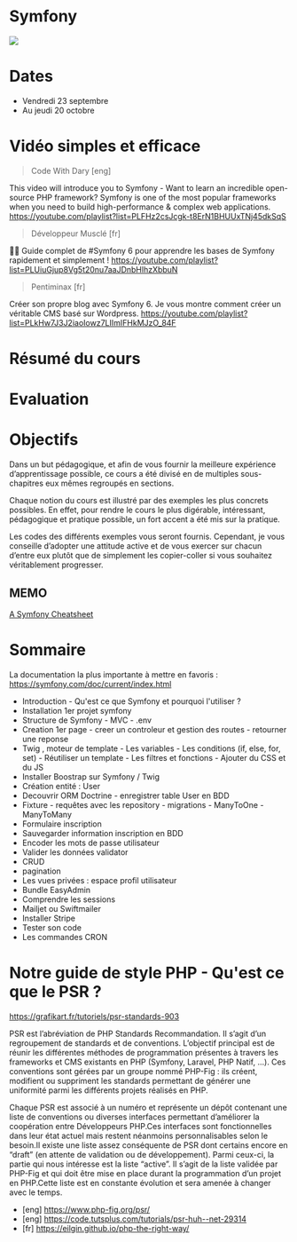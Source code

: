 <!--

https://gist.github.com/tomsihap/bbec9a89da170c7d4e02bf8046799878

https://gist.github.com/tomsihap/99b7ad51257721ee9c96bd2d95db504f

https://gist.github.com/tomsihap/e939150d64b25c7b4010c847a3e77d48

https://www.udemy.com/course/framework-symfony-de-0-a-pro/
https://gitlab.iut-clermont.uca.fr/tibertrand1/project-php-dealabs#tp-6-7-8-9-10
https://gist.github.com/tomsihap/bbec9a89da170c7d4e02bf8046799878
https://gist.github.com/tomsihap/e939150d64b25c7b4010c847a3e77d48
https://www.udemy.com/course/apprendre-symfony-par-la-creation-dun-site-ecommerce/
https://thomgo.github.io/Exercices/backend/symfony/
https://grafikart.fr/formations/symfony-4-pratique
http://pigne.org/teaching/infoweb/lab/TP_Introduction_Symfony
https://learn.web-develop.me/view/courses/symfony-5-le-guide-complet-debutants-et-intermediaires
https://cours.davidannebicque.fr/symfony/semestre-3/eco-systeme
https://github.com/search?q=symfony+cours+6&type=Repositories
https://github.com/codewithdary/symfony-6-course/tree/main
https://github.com/Alexandre-Peyron/symfony-training-course
https://github.com/Dannebicque/symfony-lp/blob/master/tp.md
https://github.com/Pierre-brtrd/Cours_Symfony_Pierre_Brtrd
https://wiki.juniorisep.com/media/consultants/formation_symfony5_1.pdf
https://www.youtube.com/watch?v=AJZML9SYSTk&list=PLFHz2csJcgk-t8ErN1BHUUxTNj45dkSqS&index=23
https://www.youtube.com/watch?v=Lqlq5K-s4Qc&list=PLUiuGjup8Vg5t20nu7aaJDnbHlhzXbbuN&index=42
https://www.youtube.com/watch?v=2EMU9TYzvB0&list=PLkHw7J3J2iaoIowz7LIImIFHkMJzO_84F&index=10

-->

# Symfony

![](https://media.giphy.com/media/iFCp5vk5VXOIgDqMsM/giphy.gif)

# Dates

- Vendredi 23 septembre 
- Au jeudi 20 octobre

# Vidéo simples et efficace
> Code With Dary [eng]

This video will introduce you to Symfony - Want to learn an incredible open-source PHP framework? Symfony is one of the most popular frameworks when you need to build high-performance & complex web applications.
https://youtube.com/playlist?list=PLFHz2csJcgk-t8ErN1BHUUxTNj45dkSqS

> Développeur Musclé [fr]

👨‍💻 Guide complet de #Symfony 6 pour apprendre les bases de Symfony rapidement et simplement !
https://youtube.com/playlist?list=PLUiuGjup8Vg5t20nu7aaJDnbHlhzXbbuN

> Pentiminax [fr]

Créer son propre blog avec Symfony 6. Je vous montre comment créer un véritable CMS basé sur Wordpress.
https://youtube.com/playlist?list=PLkHw7J3J2iaoIowz7LIImIFHkMJzO_84F

# Résumé du cours

# Evaluation

# Objectifs

Dans un but pédagogique, et afin de vous fournir la meilleure expérience d’apprentissage possible, ce cours a été divisé en de multiples sous-chapitres eux mêmes regroupés en sections.

Chaque notion du cours est illustré par des exemples les plus concrets possibles. En effet, pour rendre le cours le plus digérable, intéressant, pédagogique et pratique possible, un fort accent a été mis sur la pratique.

Les codes des différents exemples vous seront fournis. Cependant, je vous conseille d’adopter une attitude active et de vous exercer sur chacun d’entre eux plutôt que de simplement les copier-coller si vous souhaitez véritablement progresser.

## MEMO

[A Symfony Cheatsheet](./memo.md)

# Sommaire

La documentation la plus importante à mettre en favoris : https://symfony.com/doc/current/index.html

- Introduction - Qu'est ce que Symfony et pourquoi l'utiliser ?
- Installation 1er projet symfony
- Structure de Symfony - MVC - .env
- Creation 1er page - creer un controleur et gestion des routes - retourner une reponse
- Twig , moteur de template - Les variables - Les conditions (if, else, for, set) - Réutiliser un template - Les filtres et fonctions - Ajouter du CSS et du JS
- Installer Boostrap sur Symfony / Twig
- Création entité : User
- Decouvrir ORM Doctrine - enregistrer table User en BDD
- Fixture - requêtes avec les repository - migrations - ManyToOne - ManyToMany
- Formulaire inscription
- Sauvegarder information inscription en BDD
- Encoder les mots de passe utilisateur
- Valider les données validator
- CRUD
- pagination
- Les vues privées : espace profil utilisateur
- Bundle EasyAdmin
- Comprendre les sessions
- Mailjet ou Swiftmailer
- Installer Stripe
- Tester son code
- Les commandes CRON

# Notre guide de style PHP -  Qu'est ce que le PSR ?

<https://grafikart.fr/tutoriels/psr-standards-903>

PSR est l’abréviation de PHP Standards Recommandation. Il s’agit d’un regroupement de standards et de conventions. L’objectif principal est de réunir les différentes méthodes de programmation présentes à travers les frameworks et CMS existants en PHP (Symfony, Laravel, PHP Natif, …). Ces conventions sont gérées par un groupe nommé PHP-Fig : ils créent, modifient ou suppriment les standards permettant de générer une uniformité parmi les différents projets réalisés en PHP.

Chaque PSR est associé à un numéro et représente un dépôt contenant une liste de conventions ou diverses interfaces permettant d’améliorer la coopération entre Développeurs PHP.Ces interfaces sont fonctionnelles dans leur état actuel mais restent néanmoins personnalisables selon le besoin.Il existe une liste assez conséquente de PSR dont certains encore en “draft” (en attente de validation ou de développement). Parmi ceux-ci, la partie qui nous intéresse est la liste “active”. Il s’agit de la liste validée par PHP-Fig et qui doit être mise en place durant la programmation d’un projet en PHP.Cette liste est en constante évolution et sera amenée à changer avec le temps.

- [eng] <https://www.php-fig.org/psr/>
- [eng] <https://code.tutsplus.com/tutorials/psr-huh--net-29314>
- [fr] <https://eilgin.github.io/php-the-right-way/>